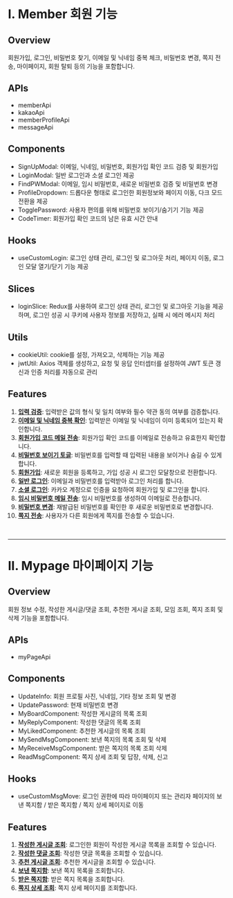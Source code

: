 # I. Member 회원 기능

## Overview
회원가입, 로그인, 비밀번호 찾기, 이메일 및 닉네임 중복 체크, 비밀번호 변경, 쪽지 전송, 마이페이지, 회원 탈퇴 등의 기능을 포함합니다.

## APIs
- memberApi
- kakaoApi
- memberProfileApi
- messageApi

## Components
- SignUpModal: 이메일, 닉네임, 비밀번호, 회원가입 확인 코드 검증 및 회원가입
- LoginModal: 일반 로그인과 소셜 로그인 제공
- FindPWModal: 이메일, 임시 비밀번호, 새로운 비밀번호 검증 및 비밀번호 변경
- ProfileDropdown: 드롭다운 형태로 로그인한 회원정보와 페이지 이동, 다크 모드 전환을 제공
- TogglePassword: 사용자 편의를 위해 비밀번호 보이기/숨기기 기능 제공
- CodeTimer: 회원가입 확인 코드의 남은 유효 시간 안내

## Hooks
- useCustomLogin: 로그인 상태 관리, 로그인 및 로그아웃 처리, 페이지 이동, 로그인 모달 열기/닫기 기능 제공

## Slices
- loginSlice: Redux를 사용하여 로그인 상태 관리, 로그인 및 로그아웃 기능을 제공하며, 로그인 성공 시 쿠키에 사용자 정보를 저장하고, 실패 시 에러 메시지 처리

## Utils
- cookieUtil: cookie를 설정, 가져오고, 삭제하는 기능 제공
- jwtUtil: Axios 객체를 생성하고, 요청 및 응답 인터셉터를 설정하여 JWT 토큰 갱신과 인증 처리를 자동으로 관리

## Features
1. <a href="https://github.com/LuckyVickys/woosan-front/blob/main/Readme.assets/member/signup.md">**입력 검증**</a>: 입력받은 값의 형식 및 일치 여부와 필수 약관 동의 여부를 검증합니다.
2. <a href="https://github.com/LuckyVickys/woosan-front/blob/main/Readme.assets/member/signup.md">**이메일 및 닉네임 중복 확인**</a>: 입력받은 이메일 및 닉네임이 이미 등록되어 있는지 확인합니다.
3. <a href="https://github.com/LuckyVickys/woosan-front/blob/main/Readme.assets/member/signup.md">**회원가입 코드 메일 전송**</a>: 회원가입 확인 코드를 이메일로 전송하고 유효한지 확인합니다.
4. <a href="https://github.com/LuckyVickys/woosan-front/blob/main/Readme.assets/member/signup.md">**비밀번호 보이기 토글**</a>: 비밀번호를 입력할 때 입력된 내용을 보이거나 숨길 수 있게 합니다.
5. <a href="https://github.com/LuckyVickys/woosan-front/blob/main/Readme.assets/member/signup.md">**회원가입**</a>: 새로운 회원을 등록하고, 가입 성공 시 로그인 모달창으로 전환합니다.
6. <a href="https://github.com/LuckyVickys/woosan-front/blob/main/Readme.assets/member/login.md">**일반 로그인**</a>: 이메일과 비밀번호를 입력받아 로그인 처리를 합니다.
7. <a href="https://github.com/LuckyVickys/woosan-front/blob/main/Readme.assets/member/login.md">**소셜 로그인**</a>: 카카오 계정으로 인증을 요청하여 회원가입 및 로그인을 합니다.
8. <a href="https://github.com/LuckyVickys/woosan-front/blob/main/Readme.assets/member/UpdatePw.md">**임시 비밀번호 메일 전송**</a>: 임시 비밀번호를 생성하여 이메일로 전송합니다.
9. <a href="https://github.com/LuckyVickys/woosan-front/blob/main/Readme.assets/member/UpdatePw.md">**비밀번호 변경**</a>: 재발급된 비밀번호를 확인한 후 새로운 비밀번호로 변경합니다.
10. <a href="https://github.com/LuckyVickys/woosan-front/blob/main/Readme.assets/member/message.md">**쪽지 전송**</a>: 사용자가 다른 회원에게 쪽지를 전송할 수 있습니다.
<br>

---

# II. Mypage 마이페이지 기능

## Overview
회원 정보 수정, 작성한 게시글/댓글 조회, 추천한 게시글 조회, 모임 조회, 쪽지 조회 및 삭제 기능을 포함합니다.

## APIs
- myPageApi

## Components
- UpdateInfo: 회원 프로필 사진, 닉네임, 기타 정보 조회 및 변경
- UpdatePassword: 현재 비밀번호 변경
- MyBoardComponent: 작성한 게시글의 목록 조회
- MyReplyComponent: 작성한 댓글의 목록 조회
- MyLikedComponent: 추천한 게시글의 목록 조회
- MySendMsgComponent: 보낸 쪽지의 목록 조회 및 삭제 
- MyReceiveMsgComponent: 받은 쪽지의 목록 조회 삭제
- ReadMsgComponent: 쪽지 상세 조회 및 답장, 삭제, 신고

## Hooks
- useCustomMsgMove: 로그인 권한에 따라 마이페이지 또는 관리자 페이지의 보낸 쪽지함 / 받은 쪽지함 / 쪽지 상세 페이지로 이동

## Features
1. <a href="https://github.com/LuckyVickys/woosan-front/blob/main/Readme.assets/member/myPage.md">**작성한 게시글 조회**</a>: 로그인한 회원이 작성한 게시글 목록을 조회할 수 있습니다.
2. <a href="https://github.com/LuckyVickys/woosan-front/blob/main/Readme.assets/member/myPage.md">**작성한 댓글 조회**</a>: 작성한 댓글 목록을 조회할 수 있습니다.
3. <a href="https://github.com/LuckyVickys/woosan-front/blob/main/Readme.assets/member/myPage.md">**추천 게시글 조회**</a>: 추천한 게시글을 조회할 수 있습니다.
4. <a href="https://github.com/LuckyVickys/woosan-front/blob/main/Readme.assets/member/myPage.md">**보낸 쪽지함**</a>: 보낸 쪽지 목록을 조회합니다.
5. <a href="https://github.com/LuckyVickys/woosan-front/blob/main/Readme.assets/member/myPage.md">**받은 쪽지함**</a>: 받은 쪽지 목록을 조회합니다.
6. <a href="https://github.com/LuckyVickys/woosan-front/blob/main/Readme.assets/member/myPage.md">**쪽지 상세 조회**</a>: 쪽지 상세 페이지를 조회합니다.
